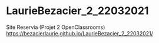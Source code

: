 # LaurieBezacier_2_22032021
Site Reservia (Projet 2 OpenClassrooms)
https://bezacierlaurie.github.io/LaurieBezacier_2_22032021/
